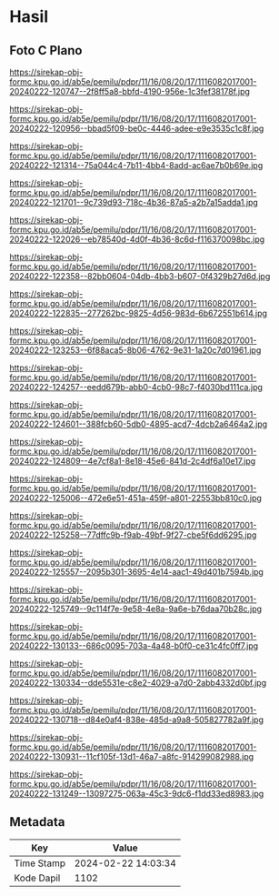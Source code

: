 # Hasil

## Foto C Plano

https://sirekap-obj-formc.kpu.go.id/ab5e/pemilu/pdpr/11/16/08/20/17/1116082017001-20240222-120747--2f8ff5a8-bbfd-4190-956e-1c3fef38178f.jpg

https://sirekap-obj-formc.kpu.go.id/ab5e/pemilu/pdpr/11/16/08/20/17/1116082017001-20240222-120956--bbad5f09-be0c-4446-adee-e9e3535c1c8f.jpg

https://sirekap-obj-formc.kpu.go.id/ab5e/pemilu/pdpr/11/16/08/20/17/1116082017001-20240222-121314--75a044c4-7b11-4bb4-8add-ac6ae7b0b69e.jpg

https://sirekap-obj-formc.kpu.go.id/ab5e/pemilu/pdpr/11/16/08/20/17/1116082017001-20240222-121701--9c739d93-718c-4b36-87a5-a2b7a15adda1.jpg

https://sirekap-obj-formc.kpu.go.id/ab5e/pemilu/pdpr/11/16/08/20/17/1116082017001-20240222-122026--eb78540d-4d0f-4b36-8c6d-f116370098bc.jpg

https://sirekap-obj-formc.kpu.go.id/ab5e/pemilu/pdpr/11/16/08/20/17/1116082017001-20240222-122358--82bb0604-04db-4bb3-b607-0f4329b27d6d.jpg

https://sirekap-obj-formc.kpu.go.id/ab5e/pemilu/pdpr/11/16/08/20/17/1116082017001-20240222-122835--277262bc-9825-4d56-983d-6b672551b614.jpg

https://sirekap-obj-formc.kpu.go.id/ab5e/pemilu/pdpr/11/16/08/20/17/1116082017001-20240222-123253--6f88aca5-8b06-4762-9e31-1a20c7d01961.jpg

https://sirekap-obj-formc.kpu.go.id/ab5e/pemilu/pdpr/11/16/08/20/17/1116082017001-20240222-124257--eedd679b-abb0-4cb0-98c7-f4030bd111ca.jpg

https://sirekap-obj-formc.kpu.go.id/ab5e/pemilu/pdpr/11/16/08/20/17/1116082017001-20240222-124601--388fcb60-5db0-4895-acd7-4dcb2a6464a2.jpg

https://sirekap-obj-formc.kpu.go.id/ab5e/pemilu/pdpr/11/16/08/20/17/1116082017001-20240222-124809--4e7cf8a1-8e18-45e6-841d-2c4df6a10e17.jpg

https://sirekap-obj-formc.kpu.go.id/ab5e/pemilu/pdpr/11/16/08/20/17/1116082017001-20240222-125006--472e6e51-451a-459f-a801-22553bb810c0.jpg

https://sirekap-obj-formc.kpu.go.id/ab5e/pemilu/pdpr/11/16/08/20/17/1116082017001-20240222-125258--77dffc9b-f9ab-49bf-9f27-cbe5f6dd6295.jpg

https://sirekap-obj-formc.kpu.go.id/ab5e/pemilu/pdpr/11/16/08/20/17/1116082017001-20240222-125557--2095b301-3695-4e14-aac1-49d401b7594b.jpg

https://sirekap-obj-formc.kpu.go.id/ab5e/pemilu/pdpr/11/16/08/20/17/1116082017001-20240222-125749--9c114f7e-9e58-4e8a-9a6e-b76daa70b28c.jpg

https://sirekap-obj-formc.kpu.go.id/ab5e/pemilu/pdpr/11/16/08/20/17/1116082017001-20240222-130133--686c0095-703a-4a48-b0f0-ce31c4fc0ff7.jpg

https://sirekap-obj-formc.kpu.go.id/ab5e/pemilu/pdpr/11/16/08/20/17/1116082017001-20240222-130334--dde5531e-c8e2-4029-a7d0-2abb4332d0bf.jpg

https://sirekap-obj-formc.kpu.go.id/ab5e/pemilu/pdpr/11/16/08/20/17/1116082017001-20240222-130718--d84e0af4-838e-485d-a9a8-505827782a9f.jpg

https://sirekap-obj-formc.kpu.go.id/ab5e/pemilu/pdpr/11/16/08/20/17/1116082017001-20240222-130931--11cf105f-13d1-46a7-a8fc-914299082988.jpg

https://sirekap-obj-formc.kpu.go.id/ab5e/pemilu/pdpr/11/16/08/20/17/1116082017001-20240222-131249--13097275-063a-45c3-9dc6-f1dd33ed8983.jpg


## Metadata

| Key        | Value               |
| ---------- | ------------------- |
| Time Stamp | 2024-02-22 14:03:34 |
| Kode Dapil | 1102                |



